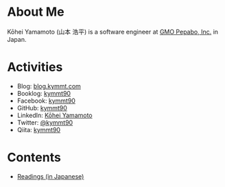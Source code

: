 # About Me

Kōhei Yamamoto (山本 浩平) is a software engineer at [GMO Pepabo, Inc.](https://pepabo.com/en/) in Japan.

# Activities

- Blog: [blog.kymmt.com](http://blog.kymmt.com/)
- Booklog: [kymmt90](http://booklog.jp/users/kymmt90)
- Facebook: [kymmt90](https://www.facebook.com/kymmt90)
- GitHub: [kymmt90](https://github.com/kymmt90)
- LinkedIn: [Kōhei Yamamoto](https://www.linkedin.com/in/kymmt90)
- Twitter: [@kymmt90](https://twitter.com/kymmt90)
- Qiita: [kymmt90](http://qiita.com/kymmt90)

# Contents

- [Readings (in Japanese)](./readings/index.md)
